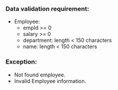 ### Data validation requirement:
+ Employee:
  + empId >= 0
  + salary >= 0
  + department: length < 150 characters
  + name: length < 150 characters

### Exception:
+ Not found employee.
+ Invalid Employee information.